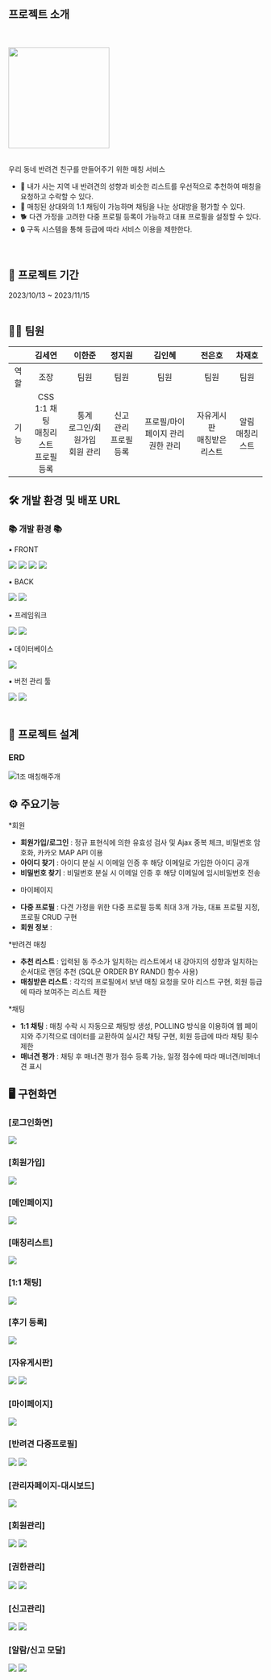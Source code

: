 ## 프로젝트 소개
<br>
<br>
<img src="https://github.com/SEYEON94/MatchDog_semi/assets/121929117/b21902f9-c2cc-4646-834e-4746d8b9ec6e" width="auto" height="200">
<br>
<br>

우리 동네 반려견 친구를 만들어주기 위한 매칭 서비스

- 🤝 내가 사는 지역 내 반려견의 성향과 비슷한 리스트를 우선적으로 추천하여 매칭을 요청하고 수락할 수 있다.
- 💬 매칭된 상대와의 1:1 채팅이 가능하며 채팅을 나눈 상대방을 평가할 수 있다.
- 🐕 다견 가정을 고려한 다중 프로필 등록이 가능하고 대표 프로필을 설정할 수 있다.
- 🔒 구독 시스템을 통해 등급에 따라 서비스 이용을 제한한다. 

<br>

## 📅 프로젝트 기간 
2023/10/13 ~ 2023/11/15
<br>
<br>

## 👩‍🚀 팀원

|   | 김세연  | 이한준  | 정지원  | 김인혜  | 전은호  | 차재호  |
|:---:|:---:|:---:|:---:|:---:|:---:|:---:|
| 역할 | 조장  | 팀원  | 팀원  | 팀원  | 팀원  | 팀원  |
| 기능 | CSS<br>1:1 채팅<br>매칭리스트<br>프로필 등록 | 통계<br>로그인/회원가입<br>회원 관리 | 신고 관리<br>프로필 등록 | 프로필/마이페이지 관리<br>권한 관리 | 자유게시판<br>매칭받은 리스트| 알림<br>매칭리스트

## 🛠 개발 환경 및 배포 URL

<div align=left>
	<h3>📚 개발 환경 📚</h3>
	<p>▪ FRONT</p>
</div>
<div align="left">
	<img src="https://img.shields.io/badge/HTML5-E34F26?style=flat&logo=HTML5&logoColor=white" />
	<img src="https://img.shields.io/badge/CSS3-1572B6?style=flat&logo=CSS3&logoColor=white" />
	<img src="https://img.shields.io/badge/JavaScript-F7DF1E?style=flat&logo=JavaScript&logoColor=white" />
	<img src="https://img.shields.io/badge/jQuery-0769AD?style=flat&logo=jQuery&logoColor=white" />
	<br>
</div>
<div align=left>
	<p>▪ BACK</p>
</div>
<div align="left">
	<img src="https://img.shields.io/badge/Java-007396?style=flat&logo=Conda-Forge&logoColor=white" />
	<img src="https://img.shields.io/badge/Eclipse%20IDE-2C2255?style=flat&logo=EclipseIDE&logoColor=white" />
</div>
<div align=left>
	<p>▪ 프레임워크</p>
</div>
<div align="left">
	<img src="https://img.shields.io/badge/Spring-6DB33F?style=flat&logo=Spring&logoColor=white" />
	<img src="https://img.shields.io/badge/Mybatis-000000?style=flat&logo=Fluentd&logoColor=white" />
</div>
<div align=left>
	<p>▪ 데이터베이스</p>
</div>
<div align="left">
	<img src="https://img.shields.io/badge/mariaDB-003545?style=flat&logo=mariaDB&logoColor=white" />
</div>
<div align=left>
	<p>▪ 버전 관리 툴</p>
</div>
<div align="left">
	<img src="https://img.shields.io/badge/GitHub-181717?style=flat&logo=GitHub&logoColor=white" />
	<img src="https://img.shields.io/badge/Sourcetree-0052CC?style=flat&logo=Sourcetree&logoColor=white" />
</div>
<br>

## 🧱 프로젝트 설계

### ERD
![1조 매칭해주개](https://github.com/SEYEON94/MatchDog_semi/assets/121929117/50f4613b-4b9c-42ef-a4f8-6d2d77ac3f5b)


## ⚙ 주요기능
*회원
- **회원가입/로그인** : 정규 표현식에 의한 유효성 검사 및 Ajax 중복 체크, 비밀번호 암호화, 카카오 MAP API 이용
- **아이디 찾기** : 아이디 분실 시 이메일 인증 후 해당 이메일로 가입한 아이디 공개
- **비밀번호 찾기** : 비밀번호 분실 시 이메일 인증 후 해당 이메일에 임시비밀번호 전송

* 마이페이지
- **다중 프로필** : 다견 가정을 위한 다중 프로필 등록 최대 3개 가능, 대표 프로필 지정, 프로필 CRUD 구현
- **회원 정보** :

*반려견 매칭
- **추천 리스트** : 입력된 동 주소가 일치하는 리스트에서 내 강아지의 성향과 일치하는 순서대로 랜덤 추천 (SQL문 ORDER BY RAND() 함수 사용)
- **매칭받은 리스트** : 각각의 프로필에서 보낸 매칭 요청을 모아 리스트 구현, 회원 등급에 따라 보여주는 리스트 제한

*채팅
- **1:1 채팅** : 매칭 수락 시 자동으로 채팅방 생성, POLLING 방식을 이용하여 웹 페이지와 주기적으로 데이터를 교환하여 실시간 채팅 구현, 회원 등급에 따라 채팅 횟수 제한
- **매너견 평가** : 채팅 후 매너견 평가 점수 등록 가능, 일정 점수에 따라 매너견/비매너견 표시 



## 🖥️ 구현화면

<h3>[로그인화면]</h3>
<img src="https://github.com/SEYEON94/MatchDog_semi/assets/121929117/89846af5-a1a3-41d3-b15d-6bbbda058f15">
<br>
<h3>[회원가입]</h3>
<img src="https://github.com/SEYEON94/MatchDog_semi/assets/121929117/6b25b8fd-3bd6-4cb7-a28f-8a787f6f89c5">
<br>
<h3>[메인페이지]</h3>
<img src="https://github.com/SEYEON94/MatchDog_semi/assets/121929117/b091aa38-cfa8-484d-82e8-ef7559ec74e4">
<br>
<h3>[매칭리스트]</h3>
<img src="https://github.com/SEYEON94/MatchDog_semi/assets/121929117/0cc6d29e-7358-419a-8041-dcf07b4b0721">
<br>
<h3>[1:1 채팅]</h3>
<img src="https://github.com/SEYEON94/MatchDog_semi/assets/121929117/040f3f0c-d7b6-4deb-9c10-5c676a549ec4">
<br>
<h3>[후기 등록]</h3>
<img src="https://github.com/SEYEON94/MatchDog_semi/assets/121929117/003fc038-5108-4eb8-ac8c-a00b02c5a880">
<br>
<h3>[자유게시판]</h3>
<img src="https://github.com/SEYEON94/MatchDog_semi/assets/121929117/badeb91d-1326-4b50-840e-5835c53a4cfb">
<img src="https://github.com/SEYEON94/MatchDog_semi/assets/121929117/cd705ab1-f526-4ee5-8495-44fde330cc97">
<br>
<h3>[마이페이지]</h3>
<img src="https://github.com/SEYEON94/MatchDog_semi/assets/121929117/213a3813-561d-4005-9ef9-c57b71542141">
<br>
<h3>[반려견 다중프로필]</h3>
<img src="https://github.com/SEYEON94/MatchDog_semi/assets/121929117/4c0cfb6a-aeef-41e1-b3d2-c2c16c8aa93d">
<img src="https://github.com/SEYEON94/MatchDog_semi/assets/121929117/aea86033-82bc-47ac-9483-1f63056ed466">
<br>
<h3>[관리자페이지-대시보드]</h3>
<img src="https://github.com/SEYEON94/MatchDog_semi/assets/121929117/02352f51-b103-4b8f-96a5-c608e33310dd">
<br>
<h3>[회원관리]</h3>
<img src="https://github.com/SEYEON94/MatchDog_semi/assets/121929117/660f7d02-d96a-4fe1-ac1a-b039996aa8c3">
<img src="https://github.com/SEYEON94/MatchDog_semi/assets/121929117/5fa5ace6-2c08-4e35-b35e-e1db7064bc19">
<br>
<h3>[권한관리]</h3>
<img src="https://github.com/SEYEON94/MatchDog_semi/assets/121929117/a9910968-9f1b-4166-b4f0-12abd29b1b65">
<img src="https://github.com/SEYEON94/MatchDog_semi/assets/121929117/7b0494ba-2d5d-4fa4-ae8d-bbe7d5d9e98f">
<br>
<h3>[신고관리]</h3>
<img src="https://github.com/SEYEON94/MatchDog_semi/assets/121929117/8bfbc45f-3b78-4813-a3cd-79ac3cc8c6a3">
<img src="https://github.com/SEYEON94/MatchDog_semi/assets/121929117/d654c020-9406-4e60-82dd-b92a6c533c77">
<br>
<h3>[알람/신고 모달]</h3>
<img src="https://github.com/SEYEON94/MatchDog_semi/assets/121929117/f73ea2c2-5e86-4972-8efb-a57ab8503a3f">
<img src="https://github.com/SEYEON94/MatchDog_semi/assets/121929117/cb7eaedd-06a6-403b-9a08-de3ecaf5e44c">




